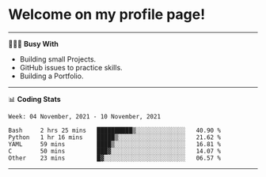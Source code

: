 # Welcome on my profile page!
<!-- print(("dralla"[::-1]+"s").capitalize()) -->

---
👨🏻‍💻 **Busy With**
* Building small Projects.
* GitHub issues to practice skills.
* Building a Portfolio.

---
📊 **Coding Stats**
<!--START_SECTION:waka-->
```text
Week: 04 November, 2021 - 10 November, 2021

Bash     2 hrs 25 mins   ██████████▒░░░░░░░░░░░░░░   40.90 % 
Python   1 hr 16 mins    █████▒░░░░░░░░░░░░░░░░░░░   21.62 % 
YAML     59 mins         ████▒░░░░░░░░░░░░░░░░░░░░   16.81 % 
C        50 mins         ███▓░░░░░░░░░░░░░░░░░░░░░   14.07 % 
Other    23 mins         █▓░░░░░░░░░░░░░░░░░░░░░░░   06.57 % 
```
<!--END_SECTION:waka-->
---
